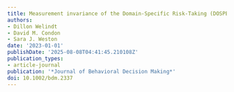 ```yaml
---
title: Measurement invariance of the Domain-Specific Risk-Taking (DOSPERT) scale
authors:
- Dillon Welindt
- David M. Condon
- Sara J. Weston
date: '2023-01-01'
publishDate: '2025-08-08T04:41:45.210108Z'
publication_types:
- article-journal
publication: '*Journal of Behavioral Decision Making*'
doi: 10.1002/bdm.2337
---
```

